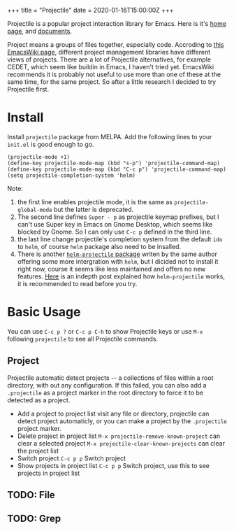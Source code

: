+++
title = "Projectile"
date = 2020-01-16T15:00:00Z
+++

Projectile is a popular project interaction library for Emacs. Here is it's [home page][1], and [documents][2].

Project means a groups of files together, especially code. Accroding to [this EmacsWiki page][3], different project management libraries have different views of projects. There are a lot of Projectile alternatives, for example CEDET, which seem like buildin in Emacs, I haven't tried yet. EmacsWiki recommends it is probably not useful to use more than one of these at the same time, for the same project. So after a little research I decided to try Projectile first.

# Install

Install `projectile` package from MELPA. Add the following lines to your `init.el` is good enough to go.
```
(projectile-mode +1)
(define-key projectile-mode-map (kbd "s-p") 'projectile-command-map)
(define-key projectile-mode-map (kbd "C-c p") 'projectile-command-map)
(setq projectile-completion-system 'helm)
```
Note:
1. the first line enables projectile mode, it is the same as `projectile-global-mode` but the latter is deprecated.
2. The second line defines `Super - p` as projectile keymap prefixes, but I can't use Super key in Emacs on Gnome Desktop, which seems like blocked by Gnome. So I can only use `C-c p` defined in the third line.
3. the last line change projectile's completion system from the default `ido` to `helm`, of course `helm` package also need to be insalled.
4. There is another [`helm-projectile` package][4] writen by the same author offering some more intergration with `helm`, but I dicided not to install it right now, course it seems like less maintained and offers no new features. [Here][5] is an indepth post explained how `helm-projectile` works, it is recommended to read before you try.
# 

# Basic Usage

You can use `C-c p ?` or `C-c p C-h` to show Projectile keys or use `M-x` following `projectile` to see all Projectile commands.

## Project

Projectile automatic detect projects -- a collections of files within a root directory, with out any configuration. If this failed, you can also add a `.projectile` as a project marker in the root directory to force it to be detected as a project.

* Add a project to project list
    visit any file or directory, projectile can detect project automaticly, or you can make a project by the `.projectile` project marker.
* Delete project in project list
    `M-x projectile-remove-known-project` can clear a selected project
	`M-x projectile-clear-known-projects` can clear the project list
* Switch project
    `C-c p p` Switch project
* Show projects in project list
    `C-c p p` Switch project, use this to see projects in project list

## TODO: File

## TODO: Grep


[1]: https://github.com/bbatsov/projectile
[2]: https://www.projectile.mx/
[3]: https://www.emacswiki.org/emacs/CategoryProject
[4]: https://github.com/bbatsov/helm-projectile
[5]: https://tuhdo.github.io/helm-projectile.html
